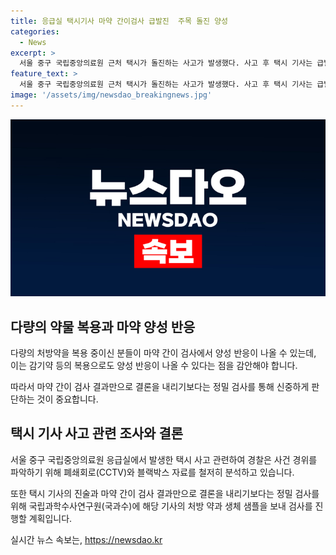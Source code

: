 ```yaml
---
title: 응급실 택시기사 마약 간이검사 급발진  주목 돌진 양성
categories:
  - News
excerpt: >
  서울 중구 국립중앙의료원 근처 택시가 돌진하는 사고가 발생했다. 사고 후 택시 기사는 급발진으로 사고가 일어났다고 주장했으나, 마약 간이 검사에서 양성 반응이 나와 경찰에 의해 치상 혐의로 입건됐다. 기사는 다량의 처방 약을 복용 중이며, 정확한 검사를 위해 국과수에 정밀 검사를 의뢰할 예정이다. 사건 경위는 CC TV와 블랙박스 등을 통해 조사 중이다. (150자)
feature_text: >
  서울 중구 국립중앙의료원 근처 택시가 돌진하는 사고가 발생했다. 사고 후 택시 기사는 급발진으로 사고가 일어났다고 주장했으나, 마약 간이 검사에서 양성 반응이 나와 경찰에 의해 치상 혐의로 입건됐다. 기사는 다량의 처방 약을 복용 중이며, 정확한 검사를 위해 국과수에 정밀 검사를 의뢰할 예정이다. 사건 경위는 CC TV와 블랙박스 등을 통해 조사 중이다. (150자)
image: '/assets/img/newsdao_breakingnews.jpg'
---
```


<p><img src="/assets/img/newsdao_breakingnews.jpg" alt="firstkoreanews 속보" /></p>

<h2 data-ke-size="size26">다량의 약물 복용과 마약 양성 반응</h2>

<p data-ke-size="size16">다량의 처방약을 복용 중이신 분들이 마약 간이 검사에서 양성 반응이 나올 수 있는데, 이는 감기약 등의 복용으로도 양성 반응이 나올 수 있다는 점을 감안해야 합니다.</p>

<p data-ke-size="size16">따라서 마약 간이 검사 결과만으로 결론을 내리기보다는 정밀 검사를 통해 신중하게 판단하는 것이 중요합니다.</p>

<h2 data-ke-size="size26">택시 기사 사고 관련 조사와 결론</h2>

<p data-ke-size="size16">서울 중구 국립중앙의료원 응급실에서 발생한 택시 사고 관련하여 경찰은 사건 경위를 파악하기 위해 폐쇄회로(CCTV)와 블랙박스 자료를 철저히 분석하고 있습니다.</p>

<p data-ke-size="size16">또한 택시 기사의 진술과 마약 간이 검사 결과만으로 결론을 내리기보다는 정밀 검사를 위해 국립과학수사연구원(국과수)에 해당 기사의 처방 약과 생체 샘플을 보내 검사를 진행할 계획입니다.</p>
실시간 뉴스 속보는, <a href="https://newsdao.kr" rel="dofollow">https://newsdao.kr</a>


